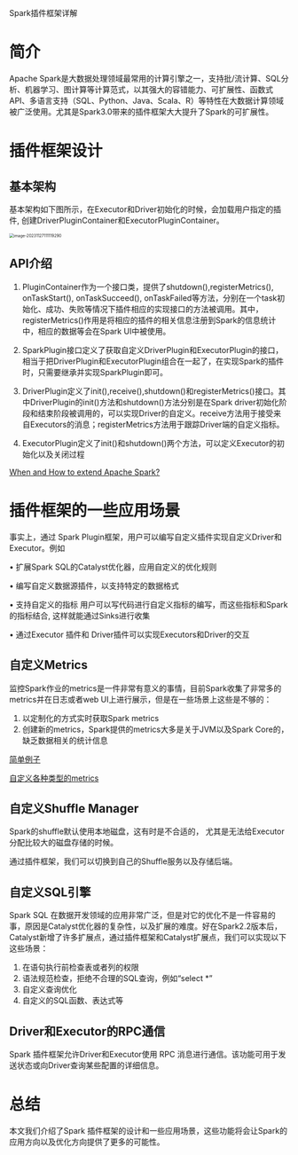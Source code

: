 Spark插件框架详解

# 简介

Apache Spark是大数据处理领域最常用的计算引擎之一，支持批/流计算、SQL分析、机器学习、图计算等计算范式，以其强大的容错能力、可扩展性、函数式API、多语言支持（SQL、Python、Java、Scala、R）等特性在大数据计算领域被广泛使用。尤其是Spark3.0带来的插件框架大大提升了Spark的可扩展性。

# 插件框架设计

## 基本架构

基本架构如下图所示，在Executor和Driver初始化的时候，会加载用户指定的插件, 创建DriverPluginContainer和ExecutorPluginContainer。

<img src="https://piggo-picture.oss-cn-hangzhou.aliyuncs.com/clip_image001.png" alt="image-20231127111119290" style="zoom:50%;" />

 

## API介绍 

1. PluginContainer作为一个接口类，提供了shutdown(),registerMetrics(), onTaskStart(), onTaskSucceed(), onTaskFailed等方法，分别在一个task初始化、成功、失败等情况下插件相应的实现接口的方法被调用。其中，registerMetrics()作用是将相应的插件的相关信息注册到Spark的信息统计中，相应的数据等会在Spark UI中被使用。

2. SparkPlugin接口定义了获取自定义DriverPlugin和ExecutorPlugin的接口，相当于把DriverPlugin和ExecutorPlugin组合在一起了，在实现Spark的插件时，只需要继承并实现SparkPlugin即可。

3. DriverPlugin定义了init(),receive(),shutdown()和registerMetrics()接口。其中DriverPlugin的init()方法和shutdown()方法分别是在Spark driver初始化阶段和结束阶段被调用的，可以实现Driver的自定义。receive方法用于接受来自Executors的消息；registerMetrics方法用于跟踪Driver端的自定义指标。

4. ExecutorPlugin定义了init()和shutdown()两个方法，可以定义Executor的初始化以及关闭过程

 

[When and How to extend Apache Spark?](https://medium.com/@kkyon/when-and-how-to-extend-apache-spark-5196f350eb3f)

# 插件框架的一些应用场景

事实上，通过 Spark Plugin框架，用户可以编写自定义插件实现自定义Driver和Executor。例如

•     扩展Spark SQL的Catalyst优化器，应用自定义的优化规则

•     编写自定义数据源插件，以支持特定的数据格式

•     支持自定义的指标 用户可以写代码进行自定义指标的编写，而这些指标和Spark的指标结合, 这样就能通过Sinks进行收集

•     通过Executor 插件和 Driver插件可以实现Executors和Driver的交互

## 自定义Metrics

监控Spark作业的metrics是一件非常有意义的事情，目前Spark收集了非常多的metrics并在日志或者web UI上进行展示，但是在一些场景上这些是不够的：

1. 以定制化的方式实时获取Spark metrics
2. 创建新的metrics，Spark提供的metrics大多是关于JVM以及Spark Core的，缺乏数据相关的统计信息

[简单例子](https://blog.madhukaraphatak.com/spark-plugin-part-4)

[自定义各种类型的metrics](https://metrics.dropwizard.io/3.1.0/getting-started/)

## 自定义Shuffle Manager

Spark的shuffle默认使用本地磁盘，这有时是不合适的， 尤其是无法给Executor分配比较大的磁盘存储的时候。

通过插件框架，我们可以切换到自己的Shuffle服务以及存储后端。

## 自定义SQL引擎

Spark SQL 在数据开发领域的应用非常广泛，但是对它的优化不是一件容易的事，原因是Catalyst优化器的复杂性，以及扩展的难度。好在Spark2.2版本后，Catalyst新增了许多扩展点，通过插件框架和Catalyst扩展点，我们可以实现以下这些场景：

1. 在语句执行前检查表或者列的权限
2. 语法规范检查，拒绝不合理的SQL查询，例如“select *”
3. 自定义查询优化
4. 自定义的SQL函数、表达式等

## Driver和Executor的RPC通信

Spark 插件框架允许Driver和Executor使用 RPC 消息进行通信。该功能可用于发送状态或向Driver查询某些配置的详细信息。



# 总结

本文我们介绍了Spark 插件框架的设计和一些应用场景，这些功能将会让Spark的应用方向以及优化方向提供了更多的可能性。